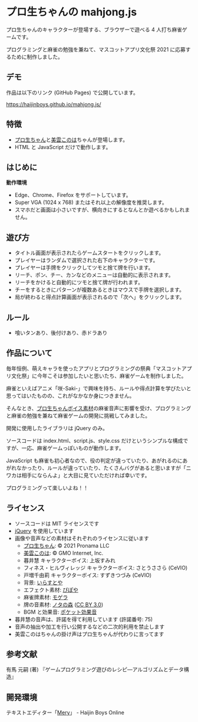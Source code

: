 # プロ生ちゃんの mahjong.js

プロ生ちゃんのキャラクターが登場する、ブラウザーで遊べる 4 人打ち麻雀ゲームです。

プログラミングと麻雀の勉強を兼ねて、マスコットアプリ文化祭 2021 に応募するために制作しました。

## デモ

作品は以下のリンク (GitHub Pages) で公開しています。

https://haijinboys.github.io/mahjong.js/

## 特徴

- [プロ生ちゃん](https://kei.pronama.jp/profile/)と[美雲このは](https://conoha.mikumo.com/)ちゃんが登場します。
- HTML と JavaScript だけで動作します。

## はじめに

**動作環境**
- Edge、Chrome、Firefox をサポートしています。
- Super VGA (1024 x 768) またはそれ以上の解像度を推奨します。
- スマホだと画面は小さいですが、横向きにするとなんとか遊べるかもしれません。

## 遊び方

- タイトル画面が表示されたらゲームスタートをクリックします。
- プレイヤーはランダムで選択された右下のキャラクターです。
- プレイヤーは手牌をクリックしてツモと捨て牌を行います。
- リーチ、ポン、チー、カンなどのメニューは自動的に表示されます。
- リーチをかけると自動的にツモと捨て牌が行われます。
- チーをするときにパターンが複数あるときはマウスで手牌を選択します。
- 局が終わると得点計算画面が表示されるので「次へ」をクリックします。

## ルール

- 喰いタンあり、後付けあり、赤ドラあり

## 作品について

毎年恒例、萌えキャラを使ったアプリとプログラミングの祭典「マスコットアプリ文化祭」に今年こそは参加したいと思いたち、麻雀ゲームを制作しました。

麻雀といえばアニメ「咲-Saki-」で興味を持ち、ルールや得点計算を学びたいと思ってはいたものの、これがなかなか身につきません。

そんなとき、[プロ生ちゃんボイス素材](https://kei.pronama.jp/download/)の麻雀音声に影響を受け、プログラミングと麻雀の勉強を兼ねて麻雀ゲームの開発に挑戦してみました。

開発に使用したライブラリは jQuery のみ。

ソースコードは index.html、script.js、style.css だけというシンプルな構成ですが、一応、麻雀ゲームっぽいものが動作します。

JavaScript も麻雀も初心者なので、役の判定が違っていたり、あがれるのにあがれなかったり、ルールが違っていたり、たくさんバグがあると思いますが「ニワカは相手にならんよ」と大目に見ていただければ幸いです。

プログラミングって楽しいよね！！

## ライセンス

- ソースコードは MIT ライセンスです
- [jQuery](https://github.com/jquery/jquery) を使用しています
- 画像や音声などの素材はそれぞれのライセンスに従います
  - [プロ生ちゃん](https://kei.pronama.jp/): © 2021 Pronama LLC
  - [美雲このは](https://conoha.mikumo.com/): © GMO Internet, Inc.
  - 暮井慧 キャラクターボイス: 上坂すみれ
  - フィネス・ヒルヴィレッジ キャラクターボイス: さとうささら (CeVIO)
  - 戸増千由莉 キャラクターボイス: すずきつづみ (CeVIO)
  - 背景: [いらすとや](https://www.irasutoya.com/)
  - エフェクト素材: [ぴぽや](https://pipoya.net/sozai/)
  - 麻雀牌素材: [モゲラ](http://mogera.jp/)
  - 牌の音素材: [ノタの森](http://notanomori.net/) ([CC BY 3.0](https://creativecommons.org/licenses/by/3.0/deed.ja))
  - BGM と効果音: [ポケット効果音](https://sonicwire.com/product/maker/164615)
- 暮井慧の音声は、許諾を得て利用しています (許諾番号: 75)
- 音声の抽出や加工を行い公開するなどの二次的利用を禁止します
- 美雲このはちゃんの掛け声はプロ生ちゃんが代わりに言ってます

## 参考文献

有馬 元嗣 (著) 『ゲームプログラミング遊びのレシピ―アルゴリズムとデータ構造』

## 開発環境

テキストエディター「[Mery](https://www.haijin-boys.com/)」 - Haijin Boys Online
